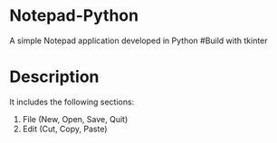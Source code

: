 # Notepad-Python
A simple Notepad application developed in Python
#Build with
tkinter
# Description
It includes the following sections:
1. File (New, Open, Save, Quit)
2. Edit (Cut, Copy, Paste)
